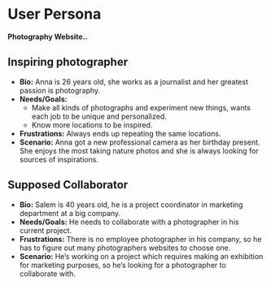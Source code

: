 # User Persona

**Photography Website..**

## Inspiring photographer

- **Bio:** Anna is 26 years old, she works as a journalist and her greatest
  passion is photography.
- **Needs/Goals:**
  - Make all kinds of photographs and experiment new things, wants each job to
    be unique and personalized.
  - Know more locations to be inspired.
- **Frustrations:** Always ends up repeating the same locations.  
- **Scenario:** Anna got a new professional camera as her birthday present. She
  enjoys the most taking nature photos and she is always looking for sources of
  inspirations.

## Supposed Collaborator

- **Bio:** Salem is 40 years old, he is a project coordinator in marketing
  department at a big company.
- **Needs/Goals:** He needs to collaborate with a photographer in his current
  project.
- **Frustrations:** There is no employee photographer in his company, so he has
  to figure out many photographers websites to choose one.
- **Scenario:** He’s working on a project which requires making an exhibition
  for marketing purposes, so he’s looking for a photographer to collaborate
  with.
